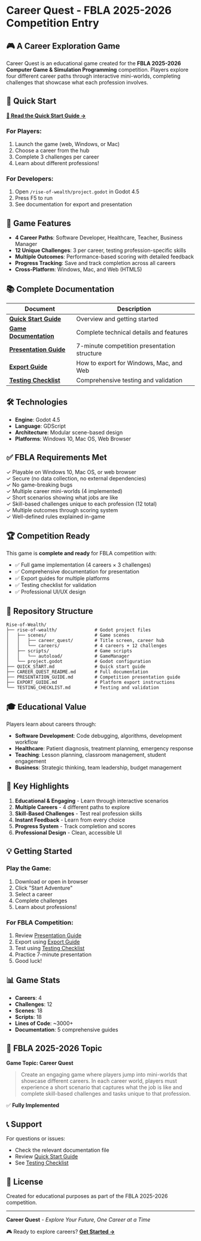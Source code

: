 # Career Quest - FBLA 2025-2026 Competition Entry

## 🎮 A Career Exploration Game

Career Quest is an educational game created for the **FBLA 2025-2026 Computer Game & Simulation Programming** competition. Players explore four different career paths through interactive mini-worlds, completing challenges that showcase what each profession involves.

## 🚀 Quick Start

**[📖 Read the Quick Start Guide →](QUICK_START.md)**

### For Players:
1. Launch the game (web, Windows, or Mac)
2. Choose a career from the hub
3. Complete 3 challenges per career
4. Learn about different professions!

### For Developers:
1. Open `/rise-of-wealth/project.godot` in Godot 4.5
2. Press F5 to run
3. See documentation for export and presentation

## 🎯 Game Features

- **4 Career Paths**: Software Developer, Healthcare, Teacher, Business Manager
- **12 Unique Challenges**: 3 per career, testing profession-specific skills
- **Multiple Outcomes**: Performance-based scoring with detailed feedback
- **Progress Tracking**: Save and track completion across all careers
- **Cross-Platform**: Windows, Mac, and Web (HTML5)

## 📚 Complete Documentation

| Document | Description |
|----------|-------------|
| **[Quick Start Guide](QUICK_START.md)** | Overview and getting started |
| **[Game Documentation](CAREER_QUEST_README.md)** | Complete technical details and features |
| **[Presentation Guide](PRESENTATION_GUIDE.md)** | 7-minute competition presentation structure |
| **[Export Guide](EXPORT_GUIDE.md)** | How to export for Windows, Mac, and Web |
| **[Testing Checklist](TESTING_CHECKLIST.md)** | Comprehensive testing and validation |

## 🛠️ Technologies

- **Engine**: Godot 4.5
- **Language**: GDScript
- **Architecture**: Modular scene-based design
- **Platforms**: Windows 10, Mac OS, Web Browser

## ✅ FBLA Requirements Met

✓ Playable on Windows 10, Mac OS, or web browser  
✓ Secure (no data collection, no external dependencies)  
✓ No game-breaking bugs  
✓ Multiple career mini-worlds (4 implemented)  
✓ Short scenarios showing what jobs are like  
✓ Skill-based challenges unique to each profession (12 total)  
✓ Multiple outcomes through scoring system  
✓ Well-defined rules explained in-game  

## 🏆 Competition Ready

This game is **complete and ready** for FBLA competition with:
- ✅ Full game implementation (4 careers × 3 challenges)
- ✅ Comprehensive documentation for presentation
- ✅ Export guides for multiple platforms
- ✅ Testing checklist for validation
- ✅ Professional UI/UX design

## 📁 Repository Structure

```
Rise-of-Wealth/
├── rise-of-wealth/              # Godot project files
│   ├── scenes/                  # Game scenes
│   │   ├── career_quest/        # Title screen, career hub
│   │   └── careers/             # 4 careers + 12 challenges
│   ├── scripts/                 # Game scripts
│   │   └── autoload/            # GameManager
│   └── project.godot            # Godot configuration
├── QUICK_START.md               # Quick start guide
├── CAREER_QUEST_README.md       # Full documentation
├── PRESENTATION_GUIDE.md        # Competition presentation guide
├── EXPORT_GUIDE.md              # Platform export instructions
└── TESTING_CHECKLIST.md         # Testing and validation

```

## 🎓 Educational Value

Players learn about careers through:
- **Software Development**: Code debugging, algorithms, development workflow
- **Healthcare**: Patient diagnosis, treatment planning, emergency response
- **Teaching**: Lesson planning, classroom management, student engagement
- **Business**: Strategic thinking, team leadership, budget management

## 🌟 Key Highlights

1. **Educational & Engaging** - Learn through interactive scenarios
2. **Multiple Careers** - 4 different paths to explore
3. **Skill-Based Challenges** - Test real profession skills
4. **Instant Feedback** - Learn from every choice
5. **Progress System** - Track completion and scores
6. **Professional Design** - Clean, accessible UI

## 💡 Getting Started

### Play the Game:
1. Download or open in browser
2. Click "Start Adventure"
3. Select a career
4. Complete challenges
5. Learn about professions!

### For FBLA Competition:
1. Review [Presentation Guide](PRESENTATION_GUIDE.md)
2. Export using [Export Guide](EXPORT_GUIDE.md)
3. Test using [Testing Checklist](TESTING_CHECKLIST.md)
4. Practice 7-minute presentation
5. Good luck!

## 📊 Game Stats

- **Careers**: 4
- **Challenges**: 12
- **Scenes**: 18
- **Scripts**: 18
- **Lines of Code**: ~3000+
- **Documentation**: 5 comprehensive guides

## 🎯 FBLA 2025-2026 Topic

**Game Topic: Career Quest**

> Create an engaging game where players jump into mini-worlds that showcase different careers. In each career world, players must experience a short scenario that captures what the job is like and complete skill-based challenges and tasks unique to that profession.

✅ **Fully Implemented**

## 📞 Support

For questions or issues:
- Check the relevant documentation file
- Review [Quick Start Guide](QUICK_START.md)
- See [Testing Checklist](TESTING_CHECKLIST.md)

## 📜 License

Created for educational purposes as part of the FBLA 2025-2026 competition.

---

**Career Quest** - *Explore Your Future, One Career at a Time*

🎮 Ready to explore careers? **[Get Started →](QUICK_START.md)**

